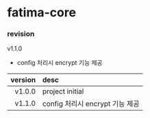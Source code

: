 # fatima-core #

### revision ###
v1.1.0
- config 처리시 encrypt 기능 제공

version     | desc
---------:| :----- 
v1.0.0  |  project initial
v1.1.0  | config 처리시 encrypt 기능 제공

